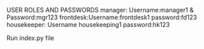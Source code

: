 USER ROLES AND PASSWORDS
manager: Username:manager1 & Password:mgr123
frontdesk:Username:frontdesk1 password:fd123
housekeeper: Username housekeeping1 password:hk123


Run index.py file